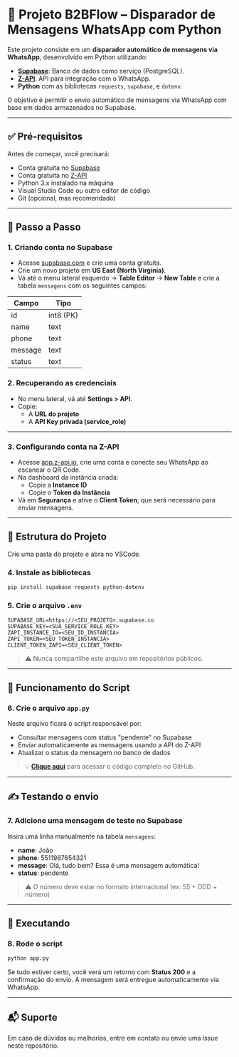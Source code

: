 # 📲 Projeto B2BFlow – Disparador de Mensagens WhatsApp com Python

Este projeto consiste em um **disparador automático de mensagens via WhatsApp**, desenvolvido em Python utilizando:

- **[Supabase](https://supabase.com/)**: Banco de dados como serviço (PostgreSQL).
- **[Z-API](https://app.z-api.io/)**: API para integração com o WhatsApp.
- **Python** com as bibliotecas `requests`, `supabase`, e `dotenv`.

O objetivo é permitir o envio automático de mensagens via WhatsApp com base em dados armazenados no Supabase.

---

## ✅ Pré-requisitos

Antes de começar, você precisará:

- Conta gratuita no [Supabase](https://supabase.com/)
- Conta gratuita no [Z-API](https://app.z-api.io/)
- Python 3.x instalado na máquina
- Visual Studio Code ou outro editor de código
- Git (opcional, mas recomendado)

---

## 🔧 Passo a Passo

### 1. Criando conta no Supabase
- Acesse [supabase.com](https://supabase.com/) e crie uma conta gratuita.
- Crie um novo projeto em **US East (North Virginia)**.
- Vá até o menu lateral esquerdo → **Table Editor** → **New Table** e crie a tabela `mensagens` com os seguintes campos:

| Campo   | Tipo      |
|---------|-----------|
| id      | int8 (PK) |
| name    | text      |
| phone   | text      |
| message | text      |
| status  | text      |

### 2. Recuperando as credenciais
- No menu lateral, vá até **Settings > API**.
- Copie:
  - A **URL do projeto**
  - A **API Key privada (service_role)**

---

### 3. Configurando conta na Z-API
- Acesse [app.z-api.io](https://app.z-api.io/), crie uma conta e conecte seu WhatsApp ao escanear o QR Code.
- Na dashboard da instância criada:
  - Copie a **Instance ID**
  - Copie o **Token da Instância**
- Vá em **Segurança** e ative o **Client Token**, que será necessário para enviar mensagens.

---

## 📁 Estrutura do Projeto

Crie uma pasta do projeto e abra no VSCode.

### 4. Instale as bibliotecas

```bash
pip install supabase requests python-dotenv
```

### 5. Crie o arquivo `.env`

```dotenv
SUPABASE_URL=https://<SEU_PROJETO>.supabase.co
SUPABASE_KEY=<SUA_SERVICE_ROLE_KEY>
ZAPI_INSTANCE_ID=<SEU_ID_INSTANCIA>
ZAPI_TOKEN=<SEU_TOKEN_INSTANCIA>
CLIENT_TOKEN_ZAPI=<SEU_CLIENT_TOKEN>
```

> ⚠️ Nunca compartilhe este arquivo em repositórios públicos.

---

## 🧠 Funcionamento do Script

### 6. Crie o arquivo `app.py`

Neste arquivo ficará o script responsável por:

- Consultar mensagens com status "pendente" no Supabase
- Enviar automaticamente as mensagens usando a API do Z-API
- Atualizar o status da mensagem no banco de dados

> 💡 **[Clique aqui](https://github.com/seuusuario/seurepositorio)** para acessar o código completo no GitHub.

---

## ✍️ Testando o envio

### 7. Adicione uma mensagem de teste no Supabase

Insira uma linha manualmente na tabela `mensagens`:

- **name**: João  
- **phone**: 5511987654321  
- **message**: Olá, tudo bem? Essa é uma mensagem automática!  
- **status**: pendente

> ⚠️ O número deve estar no formato internacional (ex: 55 + DDD + número)

---

## 🚀 Executando

### 8. Rode o script

```bash
python app.py
```

Se tudo estiver certo, você verá um retorno com **Status 200** e a confirmação do envio. A mensagem será entregue automaticamente via WhatsApp.

---

## 📬 Suporte

Em caso de dúvidas ou melhorias, entre em contato ou envie uma *issue* neste repositório.